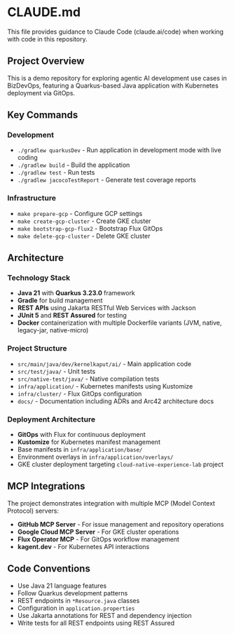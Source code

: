 # CLAUDE.md

This file provides guidance to Claude Code (claude.ai/code) when working with code in this repository.

## Project Overview

This is a demo repository for exploring agentic AI development use cases in BizDevOps, featuring a Quarkus-based Java application with Kubernetes deployment via GitOps.

## Key Commands

### Development
- `./gradlew quarkusDev` - Run application in development mode with live coding
- `./gradlew build` - Build the application
- `./gradlew test` - Run tests
- `./gradlew jacocoTestReport` - Generate test coverage reports

### Infrastructure
- `make prepare-gcp` - Configure GCP settings
- `make create-gcp-cluster` - Create GKE cluster
- `make bootstrap-gcp-flux2` - Bootstrap Flux GitOps
- `make delete-gcp-cluster` - Delete GKE cluster

## Architecture

### Technology Stack
- **Java 21** with **Quarkus 3.23.0** framework
- **Gradle** for build management
- **REST APIs** using Jakarta RESTful Web Services with Jackson
- **JUnit 5** and **REST Assured** for testing
- **Docker** containerization with multiple Dockerfile variants (JVM, native, legacy-jar, native-micro)

### Project Structure
- `src/main/java/dev/kernelkaput/ai/` - Main application code
- `src/test/java/` - Unit tests
- `src/native-test/java/` - Native compilation tests
- `infra/application/` - Kubernetes manifests using Kustomize
- `infra/cluster/` - Flux GitOps configuration
- `docs/` - Documentation including ADRs and Arc42 architecture docs

### Deployment Architecture
- **GitOps** with Flux for continuous deployment
- **Kustomize** for Kubernetes manifest management
- Base manifests in `infra/application/base/`
- Environment overlays in `infra/application/overlays/`
- GKE cluster deployment targeting `cloud-native-experience-lab` project

## MCP Integrations

The project demonstrates integration with multiple MCP (Model Context Protocol) servers:
- **GitHub MCP Server** - For issue management and repository operations
- **Google Cloud MCP Server** - For GKE cluster operations
- **Flux Operator MCP** - For GitOps workflow management
- **kagent.dev** - For Kubernetes API interactions

## Code Conventions

- Use Java 21 language features
- Follow Quarkus development patterns
- REST endpoints in `*Resource.java` classes
- Configuration in `application.properties`
- Use Jakarta annotations for REST and dependency injection
- Write tests for all REST endpoints using REST Assured